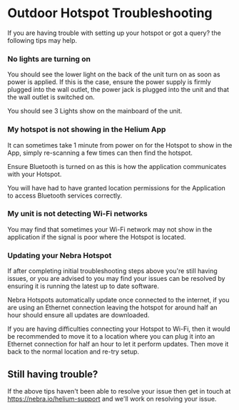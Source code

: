 # Outdoor Hotspot Troubleshooting

If you are having trouble with setting up your hotspot or got a query? the following tips may help.

### No lights are turning on

You should see the lower light on the back of the unit turn on as soon as power is applied.
If this is the case, ensure the power supply is firmly plugged into the wall outlet, the power jack is plugged into the unit and that the wall outlet is switched on.

You should see 3 Lights show on the mainboard of the unit.

### My hotspot is not showing in the Helium App

It can sometimes take 1 minute from power on for the Hotspot to show in the App, simply re-scanning a few times can then find the hotspot.

Ensure Bluetooth is turned on as this is how the application communicates with your Hotspot.

You will have had to have granted location permissions for the Application to access Bluetooth services correctly.

### My unit is not detecting Wi-Fi networks

You may find that sometimes your Wi-Fi network may not show in the application if the signal is poor where the Hotspot is located.


### Updating your Nebra Hotspot

If after completing initial troubleshooting steps above you're still having issues, or you are advised to you may find your issues can be resolved by ensuring it is running the latest up to date software.

Nebra Hotspots automatically update once connected to the internet, if you are using an Ethernet connection leaving the hotspot for around half an hour should ensure all updates are downloaded.

If you are having difficulties connecting your Hotspot to Wi-Fi, then it would be recommended to move it to a location where you can plug it into an Ethernet connection for half an hour to let it perform updates. Then move it back to the normal location and re-try setup.

## Still having trouble?

If the above tips haven't been able to resolve your issue then get in touch at <https://nebra.io/helium-support> and we'll work on resolving your issue.
